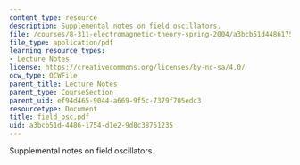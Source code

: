 ```yaml
---
content_type: resource
description: Supplemental notes on field oscillators.
file: /courses/8-311-electromagnetic-theory-spring-2004/a3bcb51d44861754d1e29d8c38751235_field_osc.pdf
file_type: application/pdf
learning_resource_types:
- Lecture Notes
license: https://creativecommons.org/licenses/by-nc-sa/4.0/
ocw_type: OCWFile
parent_title: Lecture Notes
parent_type: CourseSection
parent_uid: ef94d465-9044-a669-9f5c-7379f705edc3
resourcetype: Document
title: field_osc.pdf
uid: a3bcb51d-4486-1754-d1e2-9d8c38751235
---
```

Supplemental notes on field oscillators.